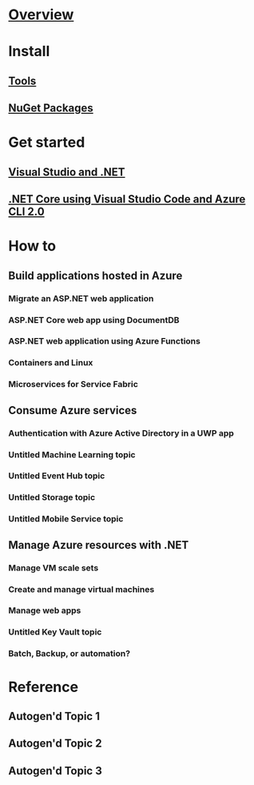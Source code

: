 # [Overview](index.md)

# Install
## [Tools](tools.md)
## [NuGet Packages](packages.md)

# Get started
## [Visual Studio and .NET](/azure/app-service-web/web-sites-dotnet-get-started/?toc=/casoper-playground/toc.json)
## [.NET Core using Visual Studio Code and Azure CLI 2.0](/azure/app-service-web/app-service-web-get-started-html/?toc=/casoper-playground/toc.json)

# How to

## Build applications hosted in Azure
### Migrate an ASP.NET web application
### ASP.NET Core web app using DocumentDB
### ASP.NET web application using Azure Functions
### Containers and Linux
### Microservices for Service Fabric

## Consume Azure services
### Authentication with Azure Active Directory in a UWP app
### Untitled Machine Learning topic
### Untitled Event Hub topic
### Untitled Storage topic
### Untitled Mobile Service topic

## Manage Azure resources with .NET
### Manage VM scale sets
### Create and manage virtual machines
### Manage web apps
### Untitled Key Vault topic
### Batch, Backup, or automation?

# Reference
## Autogen'd Topic 1
## Autogen'd Topic 2
## Autogen'd Topic 3

